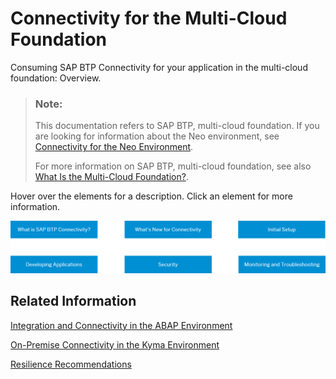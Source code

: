 <!-- loio34010ace6ac84574a4ad02f5055d3597 -->

# Connectivity for the Multi-Cloud Foundation

Consuming SAP BTP Connectivity for your application in the multi-cloud foundation: Overview.

> ### Note:  
> This documentation refers to SAP BTP, multi-cloud foundation. If you are looking for information about the Neo environment, see [Connectivity for the Neo Environment](https://help.sap.com/viewer/b865ed651e414196b39f8922db2122c7/Cloud/en-US/5ceb84290d5644638f73d40fde3af5d0.html).
> 
> For more information on SAP BTP, multi-cloud foundation, see also [What Is the Multi-Cloud Foundation?](https://help.sap.com/docs/btp/migrating-from-neo-environment-to-multi-cloud-foundation-cloud-foundry-and-kyma/what-is-multi-cloud-foundation?version=Cloud).



Hover over the elements for a description. Click an element for more information.

![](images/Image_Map_Cloud_Foundry_GUIDE_d9c3f3c.png)



<a name="loio34010ace6ac84574a4ad02f5055d3597__section_yjg_kdw_vbc"/>

## Related Information

[Integration and Connectivity in the ABAP Environment](https://help.sap.com/docs/btp/sap-business-technology-platform/integration-and-connectivity?version=Cloud)

[On-Premise Connectivity in the Kyma Environment](https://help.sap.com/docs/connectivity/sap-btp-connectivity-cf/on-premise-connectivity-in-kyma-environment?version=Cloud)

[Resilience Recommendations](https://help.sap.com/docs/connectivity/sap-btp-connectivity-cf/resilience-recommendations?version=Cloud)

